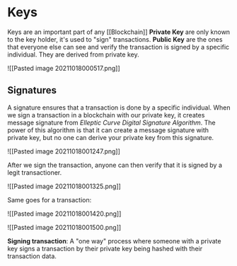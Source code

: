 # Keys
Keys are an important part of any [[Blockchain]]
**Private Key** are only known to the key holder, it's used to "sign" transactions.
**Public Key** are the ones that everyone else can see and verify the transaction is signed by a specific individual. They are derived from private key.

![[Pasted image 20211018000517.png]]

## Signatures
A signature ensures that a transaction is done by a specific individual.
When we sign a transaction in a blockchain with our private key, it creates message signature from *Elleptic Curve Digital Signature Algorithm*. The power of this algorithm is that it can create a message signature with private key, but no one can derive your private key from this signature.

![[Pasted image 20211018001247.png]]

After we sign the transaction, anyone can then verify that it is signed by a legit transactioner.

![[Pasted image 20211018001325.png]]

Same goes for a transaction:

![[Pasted image 20211018001420.png]]

![[Pasted image 20211018001500.png]]

**Signing transaction**: A "one way" process where someone with a private key signs a transaction by their private key being hashed with their transaction data.